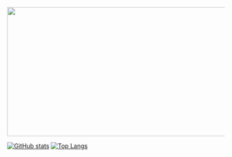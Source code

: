 <a href="https://github.com/devxb/gitanimals">
<img
  src="https://render.gitanimals.org/farms/pid011"
  width="600"
  height="300"
/>
</a>

[![GitHub stats](https://github-readme-stats.vercel.app/api?username=pid011&show_icons=true&theme=dark&bg_color=DEG,0D1117,161B22&hide_border=true)](https://github.com/pid011)
[![Top Langs](https://github-readme-stats.vercel.app/api/top-langs/?username=pid011&layout=compact&theme=dark&bg_color=DEG,0D1117,161B22&hide_border=true)](https://github.com/pid011?tab=repositories)
